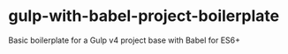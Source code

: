 # gulp-with-babel-project-boilerplate
Basic boilerplate for a Gulp v4 project base with Babel for ES6+
